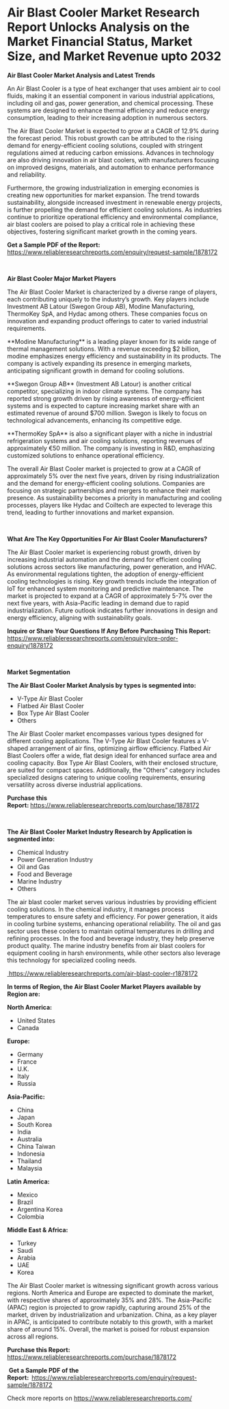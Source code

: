 <p><h1>Air Blast Cooler Market Research Report Unlocks Analysis on the Market Financial Status, Market Size, and Market Revenue upto 2032</h1></p><p><strong>Air Blast Cooler Market Analysis and Latest Trends</strong></p>
<p><p>An Air Blast Cooler is a type of heat exchanger that uses ambient air to cool fluids, making it an essential component in various industrial applications, including oil and gas, power generation, and chemical processing. These systems are designed to enhance thermal efficiency and reduce energy consumption, leading to their increasing adoption in numerous sectors.</p><p>The Air Blast Cooler Market is expected to grow at a CAGR of 12.9% during the forecast period. This robust growth can be attributed to the rising demand for energy-efficient cooling solutions, coupled with stringent regulations aimed at reducing carbon emissions. Advances in technology are also driving innovation in air blast coolers, with manufacturers focusing on improved designs, materials, and automation to enhance performance and reliability.</p><p>Furthermore, the growing industrialization in emerging economies is creating new opportunities for market expansion. The trend towards sustainability, alongside increased investment in renewable energy projects, is further propelling the demand for efficient cooling solutions. As industries continue to prioritize operational efficiency and environmental compliance, air blast coolers are poised to play a critical role in achieving these objectives, fostering significant market growth in the coming years.</p></p>
<p><strong>Get a Sample PDF of the Report:&nbsp;</strong> <a href="https://www.reliableresearchreports.com/enquiry/request-sample/1878172?utm_campaign=2248&utm_medium=2&utm_source=Github&utm_content=ia&utm_term=23022025&utm_id=air-blast-cooler">https://www.reliableresearchreports.com/enquiry/request-sample/1878172</a></p>
<p>&nbsp;</p>
<p><strong>Air Blast Cooler Major Market Players</strong></p>
<p><p>The Air Blast Cooler Market is characterized by a diverse range of players, each contributing uniquely to the industry’s growth. Key players include Investment AB Latour (Swegon Group AB), Modine Manufacturing, ThermoKey SpA, and Hydac among others. These companies focus on innovation and expanding product offerings to cater to varied industrial requirements.</p><p>**Modine Manufacturing** is a leading player known for its wide range of thermal management solutions. With a revenue exceeding $2 billion, modine emphasizes energy efficiency and sustainability in its products. The company is actively expanding its presence in emerging markets, anticipating significant growth in demand for cooling solutions.</p><p>**Swegon Group AB** (Investment AB Latour) is another critical competitor, specializing in indoor climate systems. The company has reported strong growth driven by rising awareness of energy-efficient systems and is expected to capture increasing market share with an estimated revenue of around $700 million. Swegon is likely to focus on technological advancements, enhancing its competitive edge.</p><p>**ThermoKey SpA** is also a significant player with a niche in industrial refrigeration systems and air cooling solutions, reporting revenues of approximately €50 million. The company is investing in R&D, emphasizing customized solutions to enhance operational efficiency.</p><p>The overall Air Blast Cooler market is projected to grow at a CAGR of approximately 5% over the next five years, driven by rising industrialization and the demand for energy-efficient cooling solutions. Companies are focusing on strategic partnerships and mergers to enhance their market presence. As sustainability becomes a priority in manufacturing and cooling processes, players like Hydac and Coiltech are expected to leverage this trend, leading to further innovations and market expansion.</p></p>
<p>&nbsp;</p>
<p><strong>What Are The Key Opportunities For Air Blast Cooler Manufacturers?</strong></p>
<p><p>The Air Blast Cooler market is experiencing robust growth, driven by increasing industrial automation and the demand for efficient cooling solutions across sectors like manufacturing, power generation, and HVAC. As environmental regulations tighten, the adoption of energy-efficient cooling technologies is rising. Key growth trends include the integration of IoT for enhanced system monitoring and predictive maintenance. The market is projected to expand at a CAGR of approximately 5-7% over the next five years, with Asia-Pacific leading in demand due to rapid industrialization. Future outlook indicates further innovations in design and energy efficiency, aligning with sustainability goals.</p></p>
<p><strong>Inquire or Share Your Questions If Any Before Purchasing This Report:</strong> <a href="https://www.reliableresearchreports.com/enquiry/pre-order-enquiry/1878172?utm_campaign=2248&utm_medium=2&utm_source=Github&utm_content=ia&utm_term=23022025&utm_id=air-blast-cooler">https://www.reliableresearchreports.com/enquiry/pre-order-enquiry/1878172</a></p>
<p>&nbsp;</p>
<p><strong>Market Segmentation</strong></p>
<p><strong>The Air Blast Cooler Market Analysis by types is segmented into:</strong></p>
<p><ul><li>V-Type Air Blast Cooler</li><li>Flatbed Air Blast Cooler</li><li>Box Type Air Blast Cooler</li><li>Others</li></ul></p>
<p><p>The Air Blast Cooler market encompasses various types designed for different cooling applications. The V-Type Air Blast Cooler features a V-shaped arrangement of air fins, optimizing airflow efficiency. Flatbed Air Blast Coolers offer a wide, flat design ideal for enhanced surface area and cooling capacity. Box Type Air Blast Coolers, with their enclosed structure, are suited for compact spaces. Additionally, the "Others" category includes specialized designs catering to unique cooling requirements, ensuring versatility across diverse industrial applications.</p></p>
<p><strong>Purchase this Report:&nbsp;</strong><a href="https://www.reliableresearchreports.com/purchase/1878172?utm_campaign=2248&utm_medium=2&utm_source=Github&utm_content=ia&utm_term=23022025&utm_id=air-blast-cooler">https://www.reliableresearchreports.com/purchase/1878172</a></p>
<p>&nbsp;</p>
<p><strong>The Air Blast Cooler Market Industry Research by Application is segmented into:</strong></p>
<p><ul><li>Chemical Industry</li><li>Power Generation Industry</li><li>Oil and Gas</li><li>Food and Beverage</li><li>Marine Industry</li><li>Others</li></ul></p>
<p><p>The air blast cooler market serves various industries by providing efficient cooling solutions. In the chemical industry, it manages process temperatures to ensure safety and efficiency. For power generation, it aids in cooling turbine systems, enhancing operational reliability. The oil and gas sector uses these coolers to maintain optimal temperatures in drilling and refining processes. In the food and beverage industry, they help preserve product quality. The marine industry benefits from air blast coolers for equipment cooling in harsh environments, while other sectors also leverage this technology for specialized cooling needs.</p></p>
<p><a href="https://www.reliableresearchreports.com/air-blast-cooler-r1878172?utm_campaign=2248&utm_medium=2&utm_source=Github&utm_content=ia&utm_term=23022025&utm_id=air-blast-cooler">&nbsp;https://www.reliableresearchreports.com/air-blast-cooler-r1878172</a></p>
<p><strong>In terms of Region, the Air Blast Cooler Market Players available by Region are:</strong></p>
<p>
    <p> <strong> North America: </strong>
        <ul>
            <li>United States</li>
            <li>Canada</li>
        </ul>
        </p> 
    <p> <strong> Europe: </strong>
        <ul>
            <li>Germany</li>
            <li>France</li>
            <li>U.K.</li>
            <li>Italy</li>
            <li>Russia</li>
        </ul>
        </p> 
    <p> <strong> Asia-Pacific: </strong>
        <ul>
            <li>China</li>
            <li>Japan</li>
            <li>South Korea</li>
            <li>India</li>
            <li>Australia</li>
            <li>China Taiwan</li>
            <li>Indonesia</li>
            <li>Thailand</li>
            <li>Malaysia</li>
        </ul>
        </p> 
    <p> <strong> Latin America: </strong>
        <ul>
            <li>Mexico</li>
            <li>Brazil</li>
            <li>Argentina Korea</li>
            <li>Colombia</li>
        </ul>
        </p> 
    <p> <strong> Middle East & Africa: </strong>
        <ul>
            <li>Turkey</li>
            <li>Saudi</li>
            <li>Arabia</li>
            <li>UAE</li>
            <li>Korea</li>
        </ul>
    </p>
    </p>
<p><p>The Air Blast Cooler market is witnessing significant growth across various regions. North America and Europe are expected to dominate the market, with respective shares of approximately 35% and 28%. The Asia-Pacific (APAC) region is projected to grow rapidly, capturing around 25% of the market, driven by industrialization and urbanization. China, as a key player in APAC, is anticipated to contribute notably to this growth, with a market share of around 15%. Overall, the market is poised for robust expansion across all regions.</p></p>
<p><strong>Purchase this Report: </strong><a href="https://www.reliableresearchreports.com/purchase/1878172?utm_campaign=2248&utm_medium=2&utm_source=Github&utm_content=ia&utm_term=23022025&utm_id=air-blast-cooler">https://www.reliableresearchreports.com/purchase/1878172</a></p>
<p>&nbsp;<strong>Get a Sample PDF of the Report:&nbsp;&nbsp;</strong><a href="https://www.reliableresearchreports.com/enquiry/request-sample/1878172?utm_campaign=2248&utm_medium=2&utm_source=Github&utm_content=ia&utm_term=23022025&utm_id=air-blast-cooler">https://www.reliableresearchreports.com/enquiry/request-sample/1878172</a></p>
<p><strong></strong></p>
<p>Check more reports on <a href="https://www.reliableresearchreports.com/?utm_campaign=2248&utm_medium=2&utm_source=Github&utm_content=ia&utm_term=23022025&utm_id=air-blast-cooler">https://www.reliableresearchreports.com/</a></p>